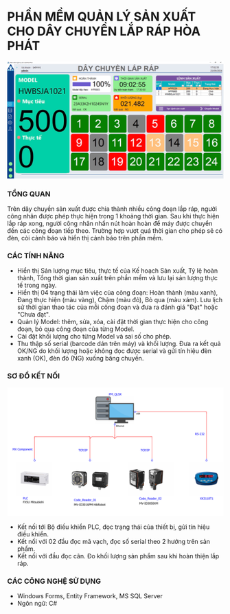 # PHẦN MỀM QUẢN LÝ SẢN XUẤT CHO DÂY CHUYỀN LẮP RÁP HÒA PHÁT
![Hoa phat production management](/assets/dashboard.jpg)
### TỔNG QUAN
Trên dây chuyền sản xuất được chia thành nhiều công đoạn lắp ráp, người công nhân được phép thực hiện trong 1 khoảng thời gian. Sau khi thực hiện lắp ráp xong, người công nhân nhấn nút hoàn hoàn để máy được chuyển đến các công đoạn tiếp theo. Trường hợp vượt quá thời gian cho phép sẽ có đèn, còi cảnh báo và hiển thị cảnh báo trên phần mềm.
### CÁC TÍNH NĂNG
- Hiển thị Sản lượng mục tiêu, thực tế của Kế hoạch Sản xuất, Tỷ lệ hoàn thành, Tổng thời gian sản xuất trên phần mềm và lưu lại sản lượng thực tế trong ngày.
- Hiển thị 04 trạng thái làm việc của công đoạn: Hoàn thành (màu xanh), Đang thực hiện (màu vàng), Chậm (màu đỏ), Bỏ qua (màu xám). Lưu lịch sử thời gian thao tác của mỗi công đoạn và đưa ra đánh giá "Đạt" hoặc "Chưa đạt".
- Quản lý Model: thêm, sửa, xóa, cài đặt thời gian thực hiện cho công đoạn, bỏ qua công đoạn của từng Model.
- Cài đặt khối lượng cho từng Model và sai số cho phép.
- Thu thập số serial (barcode dán trên máy) và khối lượng. Đưa ra kết quả OK/NG do khối lượng hoặc không đọc được serial và gửi tín hiệu đèn xanh (OK), đèn đỏ (NG) xuống băng chuyền.

### SƠ ĐỒ KẾT NỐI
![Hoa phat production management](/assets/hoaphat_diagram.PNG)
- Kết nối tới Bộ điều khiển PLC, đọc trạng thái của thiết bị, gửi tín hiệu điều khiển.
- Kết nối với 02 đầu đọc mã vạch, đọc số serial theo 2 hướng trên sản phẩm.
- Kết nối với đầu đọc cân. Đo khối lượng sản phẩm sau khi hoàn thiện lắp ráp.
### CÁC CÔNG NGHỆ SỬ DỤNG
- Windows Forms, Entity Framework, MS SQL Server
- Ngôn ngữ: C#
